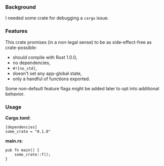 

### Background

I needed some crate for debugging a `cargo` issue.



### Features

This crate promises (in a non-legal sense) to be as side-effect-free as crate-possible:

- should compile with Rust 1.0.0,
- no dependencies,
- `#![no_std]`,
- doesn't set any app-global state,
- only a handful of functions exported.

Some non-default feature flags might be added later to opt into additional behavior.



### Usage

**Cargo.toml**:

```
[dependencies]
some_crate = "0.1.0"
```

**main.rs**:

```
pub fn main() {
    some_crate::f();
}
```
